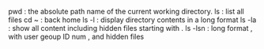 pwd :  the absolute path name of the current working directory.
ls : list all files
cd ~ : back home
ls -l : display directory contents in a long format
ls -la : show all content including hidden files starting with .
ls -lsn : long format , with user geoup ID num , and hidden files 
